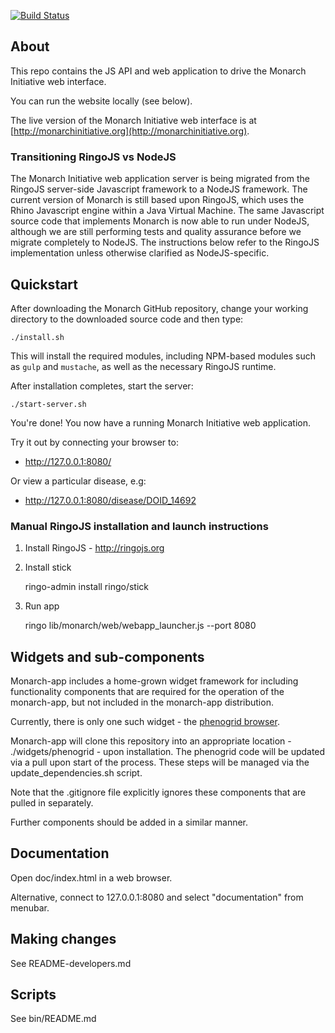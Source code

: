 [![Build Status](https://travis-ci.org/monarch-initiative/monarch-app.svg?branch=master)](https://travis-ci.org/monarch-initiative/monarch-app)

## About

This repo contains the JS API and web application to drive the Monarch Initiative web interface.

You can run the website locally (see below).

The live version of the Monarch Initiative web interface is at [http://monarchinitiative.org](http://monarchinitiative.org).

### Transitioning RingoJS vs NodeJS

The Monarch Initiative web application server is being migrated from the RingoJS server-side Javascript framework to a NodeJS framework. The current version of Monarch is still based upon RingoJS, which uses the Rhino Javascript engine within a Java Virtual Machine. The same Javascript source code that implements Monarch is now able to run under NodeJS, although we are still performing tests and quality assurance before we migrate completely to NodeJS. The instructions below refer to the RingoJS implementation unless otherwise clarified as NodeJS-specific.

## Quickstart

After downloading the Monarch GitHub repository, change your working directory to the downloaded source code and then type:

    ./install.sh

This will install the required modules, including NPM-based modules such as `gulp` and `mustache`, as well as the necessary RingoJS runtime.

After installation completes, start the server:

    ./start-server.sh

You're done! You now have a running Monarch Initiative web application.

Try it out by connecting your browser to:

 * http://127.0.0.1:8080/

Or view a particular disease, e.g:

 * http://127.0.0.1:8080/disease/DOID_14692

### Manual RingoJS installation and launch instructions

1. Install RingoJS - http://ringojs.org

2. Install stick

    ringo-admin install ringo/stick

3. Run app

    ringo lib/monarch/web/webapp_launcher.js --port 8080

## Widgets and sub-components

Monarch-app includes a home-grown widget framework for including
functionality components that are required for the operation of the
monarch-app, but not included in the monarch-app distribution.

Currently, there is only one such widget - the [phenogrid
browser](https://github.com/monarch-initiative/phenogrid).

Monarch-app will clone this repository into an appropriate location -
./widgets/phenogrid - upon installation. The phenogrid code will be
updated via a pull upon start of the process.  These steps will be
managed via the update_dependencies.sh script.

Note that the .gitignore file explicitly ignores these components that
are pulled in separately.

Further components should be added in a similar manner.


## Documentation

Open doc/index.html in a web browser.

Alternative, connect to 127.0.0.1:8080 and select "documentation" from menubar.


## Making changes

See README-developers.md

## Scripts

See bin/README.md

